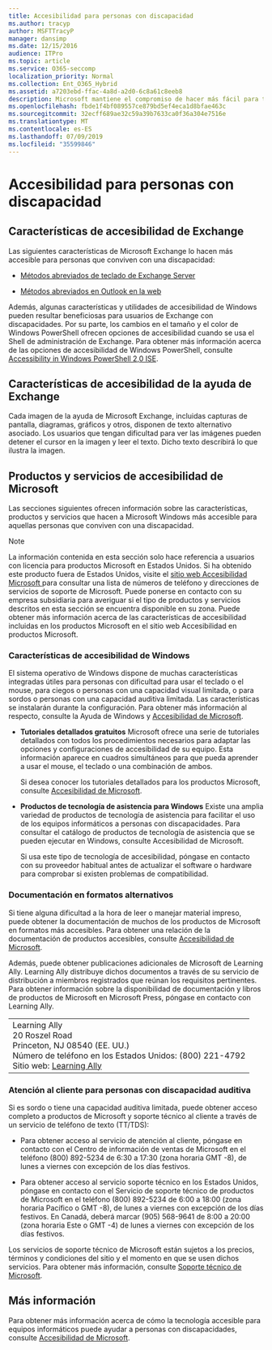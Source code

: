 ```yaml
---
title: Accesibilidad para personas con discapacidad
ms.author: tracyp
author: MSFTTracyP
manager: dansimp
ms.date: 12/15/2016
audience: ITPro
ms.topic: article
ms.service: O365-seccomp
localization_priority: Normal
ms.collection: Ent_O365_Hybrid
ms.assetid: a7203ebd-ffac-4a8d-a2d0-6c8a61c8eeb8
description: Microsoft mantiene el compromiso de hacer más fácil para todos el uso de sus productos y servicios.
ms.openlocfilehash: fbde1f4bf089557ce879bd5ef4eca1d8bfae463c
ms.sourcegitcommit: 32ecff689ae32c59a39b7633ca0f36a304e7516e
ms.translationtype: MT
ms.contentlocale: es-ES
ms.lasthandoff: 07/09/2019
ms.locfileid: "35599846"
---
```

# <a name="accessibility-for-people-with-disabilities"></a>Accesibilidad para personas con discapacidad

## <a name="accessibility-features-of-exchange"></a>Características de accesibilidad de Exchange

Las siguientes características de Microsoft Exchange lo hacen más accesible para personas que conviven con una discapacidad:
  
- [Métodos abreviados de teclado de Exchange Server](http://technet.microsoft.com/library/146b2b52-1ef8-4606-991a-4cf4da694970.aspx)
    
- [Métodos abreviados en Outlook en la web](https://go.microsoft.com/fwlink/p/?LinkId=268079)
    
Además, algunas características y utilidades de accesibilidad de Windows pueden resultar beneficiosas para usuarios de Exchange con discapacidades. Por su parte, los cambios en el tamaño y el color de Windows PowerShell ofrecen opciones de accesibilidad cuando se usa el Shell de administración de Exchange. Para obtener más información acerca de las opciones de accesibilidad de Windows PowerShell, consulte [Accessibility in Windows PowerShell 2,0 ISE](https://go.microsoft.com/fwlink/p/?LinkId=258240).
  
## <a name="accessibility-features-of-exchange-help"></a>Características de accesibilidad de la ayuda de Exchange

Cada imagen de la ayuda de Microsoft Exchange, incluidas capturas de pantalla, diagramas, gráficos y otros, disponen de texto alternativo asociado. Los usuarios que tengan dificultad para ver las imágenes pueden detener el cursor en la imagen y leer el texto. Dicho texto describirá lo que ilustra la imagen.
  
## <a name="accessibility-products-and-services-from-microsoft"></a>Productos y servicios de accesibilidad de Microsoft

Las secciones siguientes ofrecen información sobre las características, productos y servicios que hacen a Microsoft Windows más accesible para aquellas personas que conviven con una discapacidad.
  
> [!NOTE]
> La información contenida en esta sección solo hace referencia a usuarios con licencia para productos Microsoft en Estados Unidos. Si ha obtenido este producto fuera de Estados Unidos, visite el [sitio web Accesibilidad Microsoft ](https://www.microsoft.com/enable) para consultar una lista de números de teléfono y direcciones de servicios de soporte de Microsoft. Puede ponerse en contacto con su empresa subsidiaria para averiguar si el tipo de productos y servicios descritos en esta sección se encuentra disponible en su zona. Puede obtener más información acerca de las características de accesibilidad incluidas en los productos Microsoft en el sitio web Accesibilidad en productos Microsoft. 
  
### <a name="accessibility-features-of-windows"></a>Características de accesibilidad de Windows

El sistema operativo de Windows dispone de muchas características integradas útiles para personas con dificultad para usar el teclado o el mouse, para ciegos o personas con una capacidad visual limitada, o para sordos o personas con una capacidad auditiva limitada. Las características se instalarán durante la configuración. Para obtener más información al respecto, consulte la Ayuda de Windows y [Accesibilidad de Microsoft](https://go.microsoft.com/fwlink/p/?linkId=18139).
  
- **Tutoriales detallados gratuitos** Microsoft ofrece una serie de tutoriales detallados con todos los procedimientos necesarios para adaptar las opciones y configuraciones de accesibilidad de su equipo. Esta información aparece en cuadros simultáneos para que pueda aprender a usar el mouse, el teclado o una combinación de ambos. 
    
    Si desea conocer los tutoriales detallados para los productos Microsoft, consulte [Accesibilidad de Microsoft](https://go.microsoft.com/fwlink/p/?linkId=18139).
    
- **Productos de tecnología de asistencia para Windows** Existe una amplia variedad de productos de tecnología de asistencia para facilitar el uso de los equipos informáticos a personas con discapacidades. Para consultar el catálogo de productos de tecnología de asistencia que se pueden ejecutar en Windows, consulte Accesibilidad de Microsoft. 
    
    Si usa este tipo de tecnología de accesibilidad, póngase en contacto con su proveedor habitual antes de actualizar el software o hardware para comprobar si existen problemas de compatibilidad. 
    
### <a name="documentation-in-alternative-formats"></a>Documentación en formatos alternativos

Si tiene alguna dificultad a la hora de leer o manejar material impreso, puede obtener la documentación de muchos de los productos de Microsoft en formatos más accesibles. Para obtener una relación de la documentación de productos accesibles, consulte [Accesibilidad de Microsoft](https://go.microsoft.com/fwlink/p/?linkId=18139). 
  
Además, puede obtener publicaciones adicionales de Microsoft de Learning Ally. Learning Ally distribuye dichos documentos a través de su servicio de distribución a miembros registrados que reúnan los requisitos pertinentes. Para obtener información sobre la disponibilidad de documentación y libros de productos de Microsoft en Microsoft Press, póngase en contacto con Learning Ally. 
  
||
|:-----|
|Learning Ally  <br/> 20 Roszel Road  <br/> Princeton, NJ 08540 (EE. UU.)      <br/> Número de teléfono en los Estados Unidos: (800) 221-4792  <br/> Sitio web: [Learning Ally](https://www.learningally.org/) <br/> |
   
### <a name="customer-service-for-people-with-hearing-impairments"></a>Atención al cliente para personas con discapacidad auditiva

Si es sordo o tiene una capacidad auditiva limitada, puede obtener acceso completo a productos de Microsoft y soporte técnico al cliente a través de un servicio de teléfono de texto (TT/TDS):
  
- Para obtener acceso al servicio de atención al cliente, póngase en contacto con el Centro de información de ventas de Microsoft en el teléfono (800) 892-5234 de 6:30 a 17:30 (zona horaria GMT -8), de lunes a viernes con excepción de los días festivos. 
    
- Para obtener acceso al servicio soporte técnico en los Estados Unidos, póngase en contacto con el Servicio de soporte técnico de productos de Microsoft en el teléfono (800) 892-5234 de 6:00 a 18:00 (zona horaria Pacífico o GMT -8), de lunes a viernes con excepción de los días festivos. En Canadá, deberá marcar (905) 568-9641 de 8:00 a 20:00 (zona horaria Este o GMT -4) de lunes a viernes con excepción de los días festivos. 
    
Los servicios de soporte técnico de Microsoft están sujetos a los precios, términos y condiciones del sitio y el momento en que se usen dichos servicios. Para obtener más información, consulte [Soporte técnico de Microsoft](https://go.microsoft.com/fwlink/p/?linkId=18142).
  
## <a name="for-more-information"></a>Más información

Para obtener más información acerca de cómo la tecnología accesible para equipos informáticos puede ayudar a personas con discapacidades, consulte [Accesibilidad de Microsoft](http://go.microsoft.com/fwlink/p/?linkId=18139). 
  

